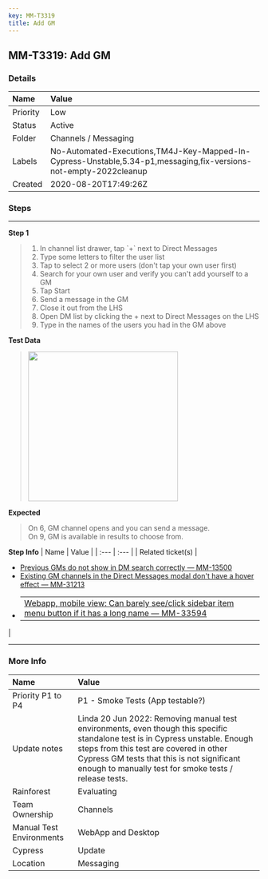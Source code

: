 ```yaml
---
key: MM-T3319
title: Add GM
---
```


## MM-T3319: Add GM

### Details

| Name     | Value                                                                                                            |
| :------- | :--------------------------------------------------------------------------------------------------------------- |
| Priority | Low                                                                                                              |
| Status   | Active                                                                                                           |
| Folder   | Channels / Messaging                                                                                             |
| Labels   | No-Automated-Executions,TM4J-Key-Mapped-In-Cypress-Unstable,5.34-p1,messaging,fix-versions-not-empty-2022cleanup |
| Created  | 2020-08-20T17:49:26Z                                                                                             |

### Steps

<hr/>

**Step 1**

> <article><ol><li>In channel list drawer, tap `+` next to Direct Messages</li><li>Type some letters to filter the user list</li><li>Tap to select 2 or more users (don't tap your own user first)</li><li>Search for your own user and verify you can't add yourself to a GM</li><li>Tap Start</li><li>Send a message in the GM</li><li>Close it out from the LHS</li><li>Open DM list by clicking the + next to Direct Messages on the LHS</li><li>Type in the names of the users you had in the GM above</li></ol></article>

**Test Data**

> <article><a href="http://%3Cimg%20src=%22https%3A//smartbear-tm4j-prod-us-west-2-attachment-rich-text.s3.us-west-2.amazonaws.com/embedded-f3277290f945470c4add5d21ef3dc7ca7b74388fc7152bfb6b99ae58c66a95a8-1597934956921-1597934956921.png%22%20class=%22fr-fic%20fr-dii%22%3E"><img src="https://smartbear-tm4j-prod-us-west-2-attachment-rich-text.s3.us-west-2.amazonaws.com/embedded-f3277290f945470c4add5d21ef3dc7ca7b74388fc7152bfb6b99ae58c66a95a8-1607079620700-1607079620700.png" style="width:300px" class="fr-fil fr-dib" /></a></article>

**Expected**

> <article>On 6, GM channel opens and you can send a message.<br />On 9, GM is available in results to choose from.</article>

**Step Info**
| Name | Value |
| :--- | :--- |
| Related ticket(s) | <ul><li><a href="https://mattermost.atlassian.net/browse/MM-13500">Previous GMs do not show in DM search correctly — MM-13500</a></li><li><a href="https://mattermost.atlassian.net/browse/MM-31213">Existing GM channels in the Direct Messages modal don't have a hover effect — MM-31213</a></li><li><table><tbody><tr><td><a href="https://mattermost.atlassian.net/browse/MM-33594">Webapp, mobile view: Can barely see/click sidebar item menu button if it has a long name — MM-33594</a></td></tr></tbody></table></li></ul> |

<hr/>

### More Info

| Name                     | Value                                                                                                                                                                                                                                                                           |
| :----------------------- | :------------------------------------------------------------------------------------------------------------------------------------------------------------------------------------------------------------------------------------------------------------------------------ |
| Priority P1 to P4        | P1 - Smoke Tests (App testable?)                                                                                                                                                                                                                                                |
| Update notes             | Linda 20 Jun 2022: Removing manual test environments, even though this specific standalone test is in Cypress unstable. Enough steps from this test are covered in other Cypress GM tests that this is not significant enough to manually test for smoke tests / release tests. |
| Rainforest               | Evaluating                                                                                                                                                                                                                                                                      |
| Team Ownership           | Channels                                                                                                                                                                                                                                                                        |
| Manual Test Environments | WebApp and Desktop                                                                                                                                                                                                                                                              |
| Cypress                  | Update                                                                                                                                                                                                                                                                          |
| Location                 | Messaging                                                                                                                                                                                                                                                                       |
